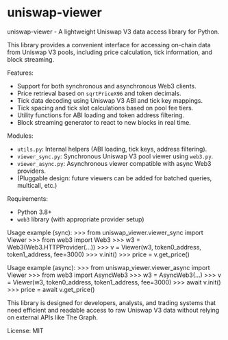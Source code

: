 # uniswap-viewer

uniswap-viewer - A lightweight Uniswap V3 data access library for Python.

This library provides a convenient interface for accessing on-chain data from Uniswap V3 pools,
including price calculation, tick information, and block streaming.

Features:
- Support for both synchronous and asynchronous Web3 clients.
- Price retrieval based on `sqrtPriceX96` and token decimals.
- Tick data decoding using Uniswap V3 ABI and tick key mappings.
- Tick spacing and tick slot calculations based on pool fee tiers.
- Utility functions for ABI loading and token address filtering.
- Block streaming generator to react to new blocks in real time.

Modules:
- `utils.py`: Internal helpers (ABI loading, tick keys, address filtering).
- `viewer_sync.py`: Synchronous Uniswap V3 pool viewer using `web3.py`.
- `viewer_async.py`: Asynchronous viewer compatible with async Web3 providers.
- (Pluggable design: future viewers can be added for batched queries, multicall, etc.)

Requirements:
- Python 3.8+
- `web3` library (with appropriate provider setup)

Usage example (sync):
    >>> from uniswap_viewer.viewer_sync import Viewer
    >>> from web3 import Web3
    >>> w3 = Web3(Web3.HTTPProvider(...))
    >>> v = Viewer(w3, token0_address, token1_address, fee=3000)
    >>> v.init()
    >>> price = v.get_price()

Usage example (async):
    >>> from uniswap_viewer.viewer_async import Viewer
    >>> from web3 import AsyncWeb3
    >>> w3 = AsyncWeb3(...)
    >>> v = Viewer(w3, token0_address, token1_address, fee=3000)
    >>> await v.init()
    >>> price = await v.get_price()

This library is designed for developers, analysts, and trading systems
that need efficient and readable access to raw Uniswap V3 data without relying
on external APIs like The Graph.

License: MIT
